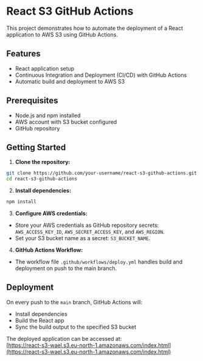 # React S3 GitHub Actions

This project demonstrates how to automate the deployment of a React application to AWS S3 using GitHub Actions.

## Features

- React application setup
- Continuous Integration and Deployment (CI/CD) with GitHub Actions
- Automatic build and deployment to AWS S3

## Prerequisites

- Node.js and npm installed
- AWS account with S3 bucket configured
- GitHub repository

## Getting Started

1. **Clone the repository:**
  ```bash
  git clone https://github.com/your-username/react-s3-github-actions.git
  cd react-s3-github-actions
  ```

2. **Install dependencies:**
  ```bash
  npm install
  ```

3. **Configure AWS credentials:**
  - Store your AWS credentials as GitHub repository secrets: `AWS_ACCESS_KEY_ID`, `AWS_SECRET_ACCESS_KEY`, and `AWS_REGION`.
  - Set your S3 bucket name as a secret: `S3_BUCKET_NAME`.

4. **GitHub Actions Workflow:**
  - The workflow file `.github/workflows/deploy.yml` handles build and deployment on push to the main branch.

## Deployment

On every push to the `main` branch, GitHub Actions will:

- Install dependencies
- Build the React app
- Sync the build output to the specified S3 bucket

The deployed application can be accessed at:  
[https://react-s3-wael.s3.eu-north-1.amazonaws.com/index.html](https://react-s3-wael.s3.eu-north-1.amazonaws.com/index.html)
